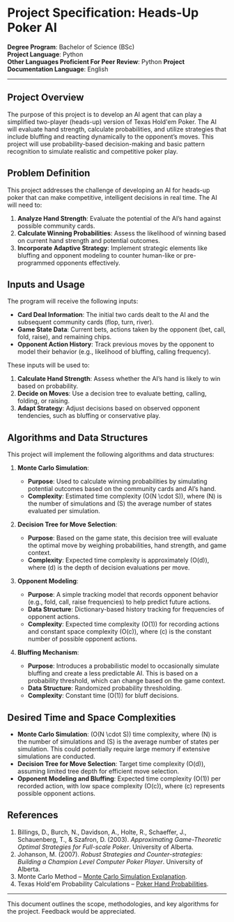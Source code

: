 # Project Specification: Heads-Up Poker AI

**Degree Program**: Bachelor of Science (BSc)  
**Project Language**: Python  
**Other Languages Proficient For Peer Review**: Python
**Project Documentation Language**: English

---

## Project Overview

The purpose of this project is to develop an AI agent that can play a simplified two-player (heads-up) version of Texas Hold'em Poker. The AI will evaluate hand strength, calculate probabilities, and utilize strategies that include bluffing and reacting dynamically to the opponent’s moves. This project will use probability-based decision-making and basic pattern recognition to simulate realistic and competitive poker play.

## Problem Definition

This project addresses the challenge of developing an AI for heads-up poker that can make competitive, intelligent decisions in real time. The AI will need to:
1. **Analyze Hand Strength**: Evaluate the potential of the AI’s hand against possible community cards.
2. **Calculate Winning Probabilities**: Assess the likelihood of winning based on current hand strength and potential outcomes.
3. **Incorporate Adaptive Strategy**: Implement strategic elements like bluffing and opponent modeling to counter human-like or pre-programmed opponents effectively.

## Inputs and Usage

The program will receive the following inputs:
- **Card Deal Information**: The initial two cards dealt to the AI and the subsequent community cards (flop, turn, river).
- **Game State Data**: Current bets, actions taken by the opponent (bet, call, fold, raise), and remaining chips.
- **Opponent Action History**: Track previous moves by the opponent to model their behavior (e.g., likelihood of bluffing, calling frequency).

These inputs will be used to:
1. **Calculate Hand Strength**: Assess whether the AI’s hand is likely to win based on probability.
2. **Decide on Moves**: Use a decision tree to evaluate betting, calling, folding, or raising.
3. **Adapt Strategy**: Adjust decisions based on observed opponent tendencies, such as bluffing or conservative play.

## Algorithms and Data Structures

This project will implement the following algorithms and data structures:

1. **Monte Carlo Simulation**:
   - **Purpose**: Used to calculate winning probabilities by simulating potential outcomes based on the community cards and AI’s hand.
   - **Complexity**: Estimated time complexity \(O(N \cdot S)\), where \(N\) is the number of simulations and \(S\) the average number of states evaluated per simulation.

2. **Decision Tree for Move Selection**:
   - **Purpose**: Based on the game state, this decision tree will evaluate the optimal move by weighing probabilities, hand strength, and game context.
   - **Complexity**: Expected time complexity is approximately \(O(d)\), where \(d\) is the depth of decision evaluations per move.

3. **Opponent Modeling**:
   - **Purpose**: A simple tracking model that records opponent behavior (e.g., fold, call, raise frequencies) to help predict future actions.
   - **Data Structure**: Dictionary-based history tracking for frequencies of opponent actions.
   - **Complexity**: Expected time complexity \(O(1)\) for recording actions and constant space complexity \(O(c)\), where \(c\) is the constant number of possible opponent actions.

4. **Bluffing Mechanism**:
   - **Purpose**: Introduces a probabilistic model to occasionally simulate bluffing and create a less predictable AI. This is based on a probability threshold, which can change based on the game context.
   - **Data Structure**: Randomized probability thresholding.
   - **Complexity**: Constant time \(O(1)\) for bluff decisions.

## Desired Time and Space Complexities

- **Monte Carlo Simulation**: \(O(N \cdot S)\) time complexity, where \(N\) is the number of simulations and \(S\) is the average number of states per simulation. This could potentially require large memory if extensive simulations are conducted.
- **Decision Tree for Move Selection**: Target time complexity \(O(d)\), assuming limited tree depth for efficient move selection.
- **Opponent Modeling and Bluffing**: Expected time complexity \(O(1)\) per recorded action, with low space complexity \(O(c)\), where \(c\) represents possible opponent actions.

## References

1. Billings, D., Burch, N., Davidson, A., Holte, R., Schaeffer, J., Schauenberg, T., & Szafron, D. (2003). *Approximating Game-Theoretic Optimal Strategies for Full-scale Poker*. University of Alberta.
2. Johanson, M. (2007). *Robust Strategies and Counter-strategies: Building a Champion Level Computer Poker Player*. University of Alberta.
3. Monte Carlo Method – [Monte Carlo Simulation Explanation](https://en.wikipedia.org/wiki/Monte_Carlo_method).
4. Texas Hold'em Probability Calculations – [Poker Hand Probabilities](https://en.wikipedia.org/wiki/Poker_probability).

---

This document outlines the scope, methodologies, and key algorithms for the project. Feedback would be appreciated.
